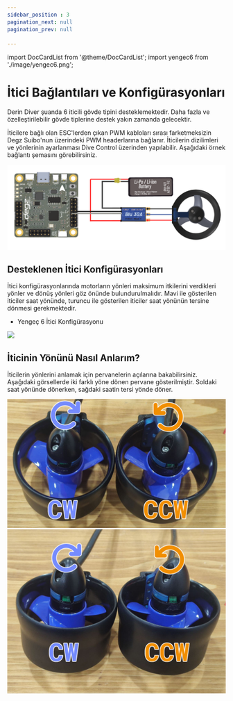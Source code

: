 ```yaml
---
sidebar_position : 3
pagination_next: null
pagination_prev: null

---
```

import DocCardList from '@theme/DocCardList';
import yengec6 from './image/yengec6.png';

# İtici Bağlantıları ve Konfigürasyonları

Derin Diver şuanda 6 iticili gövde tipini desteklemektedir. Daha fazla ve özelleştirilebilir gövde tiplerine destek yakın zamanda gelecektir.

İticilere bağlı olan ESC'lerden çıkan PWM kabloları sırası farketmeksizin Degz Suibo'nun üzerindeki PWM headerlarına bağlanır. İticilerin dizilimleri ve yönlerinin ayarlanması Dive Control üzerinden yapılabilir. Aşağıdaki örnek bağlantı şemasını görebilirsiniz.

![PWM Bağlantısı](./image/pwm-connection.png)

## Desteklenen İtici Konfigürasyonları

İtici konfigürasyonlarında motorların yönleri maksimum itkilerini verdikleri yönler ve dönüş yönleri göz önünde bulundurulmalıdır. Mavi ile gösterilen iticiler saat yönünde, turuncu ile gösterilen iticiler saat yönünün tersine dönmesi gerekmektedir.

- Yengeç 6 İtici Konfigürasyonu

<img src={yengec6} width="250"/>

## İticinin Yönünü Nasıl Anlarım?

İticilerin yönlerini anlamak için pervanelerin açılarına bakabilirsiniz. Aşağıdaki görsellerde iki farklı yöne dönen pervane gösterilmiştir. Soldaki saat yönünde dönerken, sağdaki saatin tersi yönde döner.

![İtici Yön](./image/mitrasyone.png)
![İtici Yön](./image/mitrasyonee.png)

<DocCardList />
